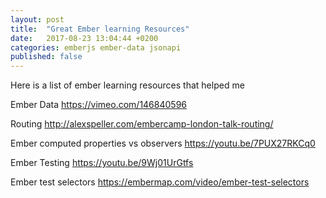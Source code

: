 ```yaml
---
layout: post
title:  "Great Ember learning Resources"
date:   2017-08-23 13:04:44 +0200
categories: emberjs ember-data jsonapi
published: false
---
```


Here is a list of ember learning resources that helped me

Ember Data
https://vimeo.com/146840596

Routing
http://alexspeller.com/embercamp-london-talk-routing/

Ember computed properties vs observers
https://youtu.be/7PUX27RKCq0

Ember Testing
https://youtu.be/9Wj01UrGtfs

Ember test selectors
https://embermap.com/video/ember-test-selectors
